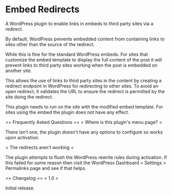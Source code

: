 # Embed Redirects

A WordPress plugin to enable links in embeds to third party sites via a redirect.

By default, WordPress prevents embedded content from containing links to sites other than the source of the redirect.

While this is fine for the standard WordPress embeds. For sites that customize the embed template to display the full content of the post it will prevent links to third party sites working when the post is embedded on another site.

This allows the use of links to third party sites in the content by creating a redirect endpoint in WordPress for redirecting to other sites. To avoid an open redirect, it validates the URL to ensure the redirect is permitted by the site doing the redirect.

This plugin needs to run on the site with the modified embed template. For sites using the embed the plugin does not have any effect.

== Frequently Asked Questions ==
= Where is this plugin's menu page? =

There isn't one, the plugin doesn't have any options to configure so works upon activation.

= The redirects aren't working =

The plugin attempts to flush the WordPress rewrite rules during activation. If this failed for some reason then visit the WordPress Dashboard > Settings > Permalinks page and see if that helps.

== Changelog ==
= 1.0 =

Initial release.
